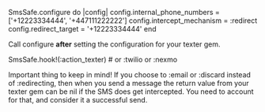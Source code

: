 SmsSafe.configure do |config|
  config.internal_phone_numbers = ['+12223334444', '+447111222222']
  config.intercept_mechanism = :redirect
  config.redirect_target = '+12223334444'
end

Call configure **after** setting the configuration for your texter gem.

SmsSafe.hook!(:action_texter) # or :twilio or :nexmo

Important thing to keep in mind!
If you choose to :email or :discard instead of :redirecting, then when you send a message
the return value from your texter gem can be nil if the SMS does get intercepted.
You need to account for that, and consider it a successful send.

